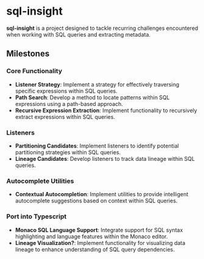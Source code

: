 # sql-insight

**sql-insight** is a project designed to tackle recurring challenges encountered when working with SQL queries and extracting metadata.

## Milestones

### Core Functionality

- **Listener Strategy**: Implement a strategy for effectively traversing specific expressions within SQL queries.
- **Path Search**: Develop a method to locate patterns within SQL expressions using a path-based approach.
- **Recursive Expression Extraction**: Implement functionality to recursively extract expressions within SQL queries.

### Listeners

- **Partitioning Candidates**: Implement listeners to identify potential partitioning strategies within SQL queries.
- **Lineage Candidates**: Develop listeners to track data lineage within SQL queries.

### Autocomplete Utilities

- **Contextual Autocompletion**: Implement utilities to provide intelligent autocomplete suggestions based on context within SQL queries.

### Port into Typescript

- **Monaco SQL Language Support**: Integrate support for SQL syntax highlighting and language features within the Monaco editor.
- **Lineage Visualization?**: Implement functionality for visualizing data lineage to enhance understanding of SQL query dependencies.
